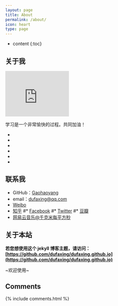 ```yaml
---
layout: page
title: About
permalink: /about/
icon: heart
type: page
---
```


* content
{:toc}

## 关于我

<iframe src="http://ww1.sinaimg.cn/mw690/e4439297gw1ek1gfzwu0qj20d40b0gmd.jpg" style="border: 0;height: 142px;width: 200px;overflow: hidden;" frameBorder="0"></iframe>



学习是一个非常愉快的过程。共同加油！

* 
* 
* 
* 
* 
* 

## 联系我

* GitHub：[Gaohaoyang](https://github.com/dufaxing)
* email：dufaxing@qq.com
* [Weibo](http://weibo.com/3829633687)
* [知乎](https://www.zhihu.com/people/hyicl)
#* [Facebook](https://www.facebook.com/gaohaoyang.water)
#* [Twitter](https://twitter.com/gaohaoyang126)
#* [豆瓣](https://www.douban.com/people/42525035/)
* [网易云音乐@千克米每平方秒](http://music.163.com/)

## 关于本站

**若您想使用这个 jekyll 博客主题，请访问：[https://github.com/dufaxing/dufaxing.github.io](https://github.com/dufaxing/dufaxing.github.io)**

~欢迎使用~







## Comments

{% include comments.html %}
